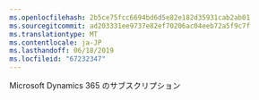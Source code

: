 ```yaml
---
ms.openlocfilehash: 2b5ce75fcc6694bd6d5e82e182d35931cab2ab01
ms.sourcegitcommit: ad203331ee9737e82ef70206ac04eeb72a5f9c7f
ms.translationtype: MT
ms.contentlocale: ja-JP
ms.lasthandoff: 06/18/2019
ms.locfileid: "67232347"
---
```

Microsoft Dynamics 365 のサブスクリプション